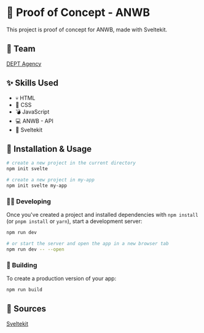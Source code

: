 # 🍊 Proof of Concept - ANWB

This project is proof of concept for ANWB, made with Sveltekit.

## 👬 Team
[DEPT Agency](https://www.deptagency.com/nl-nl/)

## ✨ Skills Used

- 💀 HTML
- 🎨 CSS
- 💣 JavaScript
- 💻 ANWB - API
- 🍊 Sveltekit

## 🔨 Installation & Usage

```bash
# create a new project in the current directory
npm init svelte

# create a new project in my-app
npm init svelte my-app
```

### 👷‍♂️ Developing

Once you've created a project and installed dependencies with `npm install` (or `pnpm install` or `yarn`), start a development server:

```bash
npm run dev

# or start the server and open the app in a new browser tab
npm run dev -- --open
```

### 🚧 Building

To create a production version of your app:

```bash
npm run build
```

## 📂 Sources

[Sveltekit](https://kit.svelte.dev/)
